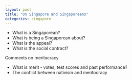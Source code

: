 ```yaml
---
layout: post
title: "On Singapore and Singaporeans"
categories: singapore
---
```


- What is a Singaporean? 
- What is being a Singaporean about? 
- What is the appeal?
- What is the social contract?

Comments on meritocracy
- What is merit - votes, test scores and past performance?
- The conflict between nativism and meritocracy

